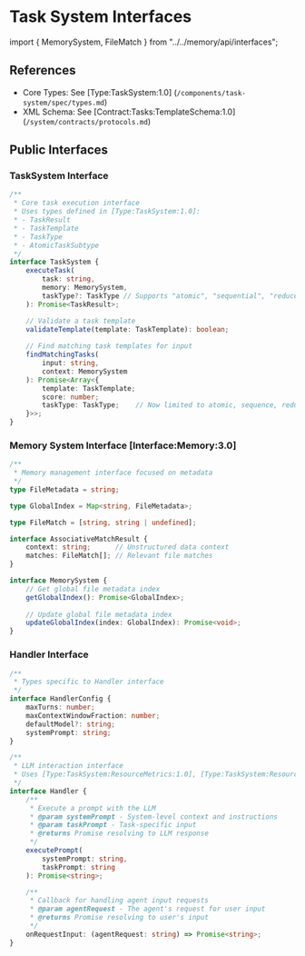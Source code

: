 # Task System Interfaces

import { MemorySystem, FileMatch } from "../../memory/api/interfaces";

## References

- Core Types: See [Type:TaskSystem:1.0] (`/components/task-system/spec/types.md`)
- XML Schema: See [Contract:Tasks:TemplateSchema:1.0] (`/system/contracts/protocols.md`)

## Public Interfaces

### TaskSystem Interface
```typescript
/**
 * Core task execution interface
 * Uses types defined in [Type:TaskSystem:1.0]:
 * - TaskResult
 * - TaskTemplate
 * - TaskType
 * - AtomicTaskSubtype
 */
interface TaskSystem {
    executeTask(
        task: string,
        memory: MemorySystem,
        taskType?: TaskType // Supports "atomic", "sequential", "reduce", and "script" tasks.
    ): Promise<TaskResult>;

    // Validate a task template
    validateTemplate(template: TaskTemplate): boolean;
    
    // Find matching task templates for input
    findMatchingTasks(
        input: string,
        context: MemorySystem
    ): Promise<Array<{
        template: TaskTemplate;
        score: number;
        taskType: TaskType;    // Now limited to atomic, sequence, reduce
    }>>;
}
```

### Memory System Interface [Interface:Memory:3.0]
```typescript
/**
 * Memory management interface focused on metadata
 */
type FileMetadata = string;

type GlobalIndex = Map<string, FileMetadata>;

type FileMatch = [string, string | undefined];

interface AssociativeMatchResult {
    context: string;      // Unstructured data context
    matches: FileMatch[]; // Relevant file matches
}

interface MemorySystem {
    // Get global file metadata index
    getGlobalIndex(): Promise<GlobalIndex>;
    
    // Update global file metadata index
    updateGlobalIndex(index: GlobalIndex): Promise<void>;
}
```

### Handler Interface
```typescript
/**
 * Types specific to Handler interface
 */
interface HandlerConfig {
    maxTurns: number;
    maxContextWindowFraction: number;
    defaultModel?: string;
    systemPrompt: string;
}

/**
 * LLM interaction interface
 * Uses [Type:TaskSystem:ResourceMetrics:1.0], [Type:TaskSystem:ResourceLimits:1.0]
 */
interface Handler {
    /**
     * Execute a prompt with the LLM
     * @param systemPrompt - System-level context and instructions
     * @param taskPrompt - Task-specific input
     * @returns Promise resolving to LLM response
     */
    executePrompt(
        systemPrompt: string,
        taskPrompt: string
    ): Promise<string>;

    /**
     * Callback for handling agent input requests
     * @param agentRequest - The agent's request for user input
     * @returns Promise resolving to user's input
     */
    onRequestInput: (agentRequest: string) => Promise<string>;
}
```
